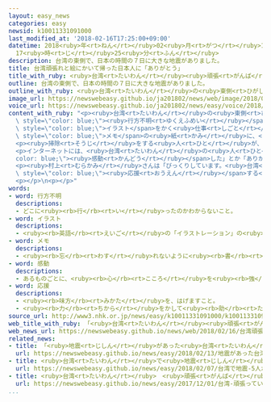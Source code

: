 ```yaml
---
layout: easy_news
categories: easy
newsid: k10011331091000
last_modified_at: '2018-02-16T17:25:00+09:00'
datetime: 2018<ruby>年<rt>ねん</rt></ruby>02<ruby>月<rt>がつ</rt></ruby>16<ruby>日<rt>にち</rt></ruby>
  17<ruby>時<rt>じ</rt></ruby>25<ruby>分<rt>ふん</rt></ruby>
description: 台湾の東側で、日本の時間の７日に大きな地震がありました。
title: 台湾頑張れと絵にかいて帰った日本人に「ありがとう」
title_with_ruby: <ruby>台湾<rt>たいわん</rt></ruby><ruby>頑張<rt>がんば</rt></ruby>れと<ruby>絵<rt>え</rt></ruby>にかいて<ruby>帰<rt>かえ</rt></ruby>った<ruby>日本人<rt>にっぽんじん</rt></ruby>に「ありがとう」
outline: 台湾の東側で、日本の時間の７日に大きな地震がありました。
outline_with_ruby: <ruby>台湾<rt>たいわん</rt></ruby>の<ruby>東側<rt>ひがしがわ</rt></ruby>で、<ruby>日本<rt>にっぽん</rt></ruby>の<ruby>時間<rt>じかん</rt></ruby>の<ruby>７日<rt>なのか</rt></ruby>に<ruby>大<rt>おお</rt></ruby>きな<ruby>地震<rt>じしん</rt></ruby>がありました。
image_url: https://newswebeasy.github.io/ja201802/news/web/image/2018/02/16/K10011331091_1802160654_1802160702_01_02.jpg
voice_url: https://newswebeasy.github.io/ja201802/news/easy/voice/2018/02/16/k10011331091000.mp3
content_with_ruby: "<p><ruby>台湾<rt>たいわん</rt></ruby>の<ruby>東側<rt>ひがしがわ</rt></ruby>で、<ruby>日本<rt>にっぽん</rt></ruby>の<ruby>時間<rt>じかん</rt></ruby>の<ruby>７日<rt>なのか</rt></ruby>に<ruby>大<rt>おお</rt></ruby>きな<ruby>地震<rt>じしん</rt></ruby>がありました。この<ruby>地震<rt>じしん</rt></ruby>で１６<ruby>人<rt>にん</rt></ruby>が<ruby>亡<rt>な</rt></ruby>くなって、<ruby>１人<rt>ひとり</rt></ruby>が<span\
  \ style=\"color: blue;\"><ruby>行方不明<rt>ゆくえふめい</rt></ruby></span>になっています。</p>\n<p><span\
  \ style=\"color: blue;\">イラスト</span>をかく<ruby>仕事<rt>しごと</rt></ruby>をしている<ruby>村上咲<rt>むらかみさき</rt></ruby>さんは、<ruby>１０日<rt>とおか</rt></ruby>から<ruby>台北市<rt>たいほくし</rt></ruby>へ<ruby>行<rt>い</rt></ruby>きました。そして、ホテルの<ruby>部屋<rt>へや</rt></ruby>にあった<span\
  \ style=\"color: blue;\">メモ</span>の<ruby>紙<rt>かみ</rt></ruby>に、<ruby>台湾<rt>たいわん</rt></ruby>の<ruby>景色<rt>けしき</rt></ruby>の<ruby>絵<rt>え</rt></ruby>と<ruby>一緒<rt>いっしょ</rt></ruby>に「<ruby>台湾<rt>たいわん</rt></ruby><ruby>頑張<rt>がんば</rt></ruby>れ」とかいて<ruby>帰<rt>かえ</rt></ruby>りました。</p>\n\
  <p><ruby>掃除<rt>そうじ</rt></ruby>をする<ruby>人<rt>ひと</rt></ruby>が、<ruby>部屋<rt>へや</rt></ruby>に<ruby>置<rt>お</rt></ruby>いてあったこの<ruby>紙<rt>かみ</rt></ruby>を<ruby>見<rt>み</rt></ruby>つけると、ホテルは、この<ruby>紙<rt>かみ</rt></ruby>の<ruby>写真<rt>しゃしん</rt></ruby>をインターネットのフェイスブックに<ruby>出<rt>だ</rt></ruby>しました。そして「<ruby>日本<rt>にっぽん</rt></ruby>からの<ruby>優<rt>やさ</rt></ruby>しい<ruby>気持<rt>きも</rt></ruby>ちで、ホテルで<ruby>働<rt>はたら</rt></ruby>く<ruby>人<rt>ひと</rt></ruby>は<ruby>温<rt>あたた</rt></ruby>かい<ruby>気持<rt>きも</rt></ruby>ちになりました」とかきました。</p>\n\
  <p>インターネットには、<ruby>台湾<rt>たいわん</rt></ruby>の<ruby>人<rt>ひと</rt></ruby>たちが「<span style=\"\
  color: blue;\"><ruby>感動<rt>かんどう</rt></ruby></span>した」とか「ありがとう」とかいていて、<ruby>台湾<rt>たいわん</rt></ruby>のニュースなども<ruby>伝<rt>つた</rt></ruby>えました。</p>\n\
  <p><ruby>村上<rt>むらかみ</rt></ruby>さんは「びっくりしています。<ruby>台湾<rt>たいわん</rt></ruby>ではたくさんの<ruby>人<rt>ひと</rt></ruby>に<ruby>親切<rt>しんせつ</rt></ruby>にしてもらったので、<ruby>台湾<rt>たいわん</rt></ruby>を<span\
  \ style=\"color: blue;\"><ruby>応援<rt>おうえん</rt></ruby></span>する<ruby>気持<rt>きも</rt></ruby>ちを<ruby>伝<rt>つた</rt></ruby>えたいと<ruby>思<rt>おも</rt></ruby>いました」とＮＨＫに<ruby>話<rt>はな</rt></ruby>しています。</p>\n\
  <p></p>\n<p></p>"
words:
- word: 行方不明
  descriptions:
  - どこに<ruby><rb>行</rb><rt>い</rt></ruby>ったのかわからないこと。
- word: イラスト
  descriptions:
  - <ruby><rb>英語</rb><rt>えいご</rt></ruby>の「イラストレーション」の<ruby><rb>略</rb><rt>りゃく</rt></ruby>。<ruby><rb>本</rb><rt>ほん</rt></ruby>・<ruby><rb>雑誌</rb><rt>ざっし</rt></ruby>などで、<ruby><rb>文</rb><rt>ぶん</rt></ruby>を<ruby><rb>説明</rb><rt>せつめい</rt></ruby>したり、<ruby><rb>引</rb><rt>ひ</rt></ruby>き<ruby><rb>立</rb><rt>た</rt></ruby>てたりする<ruby><rb>絵</rb><rt>え</rt></ruby>や<ruby><rb>図</rb><rt>ず</rt></ruby>。さし<ruby><rb>絵</rb><rt>え</rt></ruby>。
- word: メモ
  descriptions:
  - <ruby><rb>忘</rb><rt>わす</rt></ruby>れないように<ruby><rb>書</rb><rt>か</rt></ruby>きつけておくこと。また、その<ruby><rb>紙</rb><rt>かみ</rt></ruby>やノート。<ruby><rb>覚</rb><rt>おぼ</rt></ruby>え<ruby><rb>書</rb><rt>が</rt></ruby>き。
- word: 感動
  descriptions:
  - あるものごとに、<ruby><rb>心</rb><rt>こころ</rt></ruby>を<ruby><rb>強</rb><rt>つよ</rt></ruby>く<ruby><rb>動</rb><rt>うご</rt></ruby>かされること。
- word: 応援
  descriptions:
  - <ruby><rb>味方</rb><rt>みかた</rt></ruby>を、はげますこと。
  - <ruby><rb>力</rb><rt>ちから</rt></ruby>をかして<ruby><rb>助</rb><rt>たす</rt></ruby>けること。
source_url: http://www3.nhk.or.jp/news/easy/k10011331091000/k10011331091000.html
web_title_with_ruby: 「<ruby>台湾<rt>たいわん</rt></ruby><ruby>頑張<rt>がんば</rt></ruby>れ」<ruby>日本人<rt>にほんじん</rt></ruby>が<ruby>残<rt>のこ</rt></ruby>した<ruby>イラスト<rt>いらすと</rt></ruby>が<ruby>話題<rt>わだい</rt></ruby>に
web_news_url: https://newswebeasy.github.io/news/web/2018/02/16/台湾頑張れ日本人が残したイラストが話題に
related_news:
- title: 「<ruby>地震<rt>じしん</rt></ruby>があった<ruby>台湾<rt>たいわん</rt></ruby>のために<ruby>今度<rt>こんど</rt></ruby>は<ruby>私<rt>わたし</rt></ruby>たちが<ruby>役<rt>やく</rt></ruby>に<ruby>立<rt>た</rt></ruby>ちたい」
  url: https://newswebeasy.github.io/news/easy/2018/02/13/地震があった台湾のために今度は私たちが役に立ちたい
- title: <ruby>台湾<rt>たいわん</rt></ruby>で<ruby>地震<rt>じしん</rt></ruby>　５<ruby>人<rt>にん</rt></ruby>が<ruby>亡<rt>な</rt></ruby>くなって２５０<ruby>人<rt>にん</rt></ruby><ruby>以上<rt>いじょう</rt></ruby>がけがをする
  url: https://newswebeasy.github.io/news/easy/2018/02/07/台湾で地震-5人が亡くなって250人以上がけがをする
- title: <ruby>台湾<rt>たいわん</rt></ruby>　<ruby>頑張<rt>がんば</rt></ruby>っている<ruby>福島県<rt>ふくしまけん</rt></ruby>の<ruby>人<rt>ひと</rt></ruby>たちを<ruby>紹介<rt>しょうかい</rt></ruby>するイベント
  url: https://newswebeasy.github.io/news/easy/2017/12/01/台湾-頑張っている福島県の人たちを紹介するイベント
...
```


